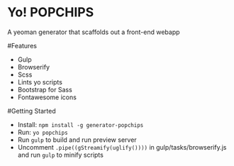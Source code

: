 # Yo! POPCHIPS

A yeoman generator that scaffolds out a front-end webapp

#Features
* Gulp 
* Browserify
* Scss
* Lints yo scripts
* Bootstrap for Sass
* Fontawesome icons

#Getting Started
* Install: ```npm install -g generator-popchips```
* Run: ```yo popchips```
* Run ```gulp``` to build and run preview server
* Uncomment ```.pipe((gStreamify(uglify())))``` in gulp/tasks/browserify.js and run ```gulp``` to minify scripts

